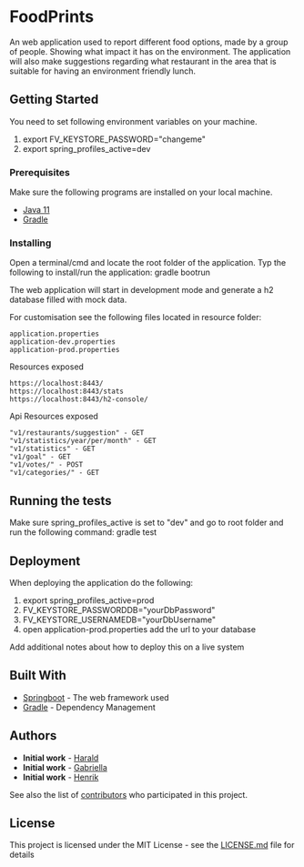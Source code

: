 # FoodPrints

An web application used to report different food options, made by a group of people. Showing what impact it has on the environment. The application will also make suggestions regarding what restaurant in the area that is suitable for having an environment friendly lunch.  
 
## Getting Started

You need to set following environment variables on your machine.

1. export FV_KEYSTORE_PASSWORD="changeme"
2. export spring_profiles_active=dev

### Prerequisites

Make sure the following programs are installed on your local machine.
 
 - [Java 11](https://www.oracle.com/technetwork/java/javase/downloads/jdk11-downloads-5066655.html) <br>
 - [Gradle](https://gradle.org/) 


### Installing

Open a terminal/cmd and locate the root folder of the application. Typ the following to install/run the application: gradle bootrun

The web application will start in development mode and generate a h2 database filled with mock data. 


For customisation see the following files located in resource folder:

```
application.properties
application-dev.properties
application-prod.properties
```

Resources exposed
```
https://localhost:8443/
https://localhost:8443/stats
https://localhost:8443/h2-console/
```

Api Resources exposed
```
"v1/restaurants/suggestion" - GET
"v1/statistics/year/per/month" - GET
"v1/statistics" - GET
"v1/goal" - GET
"v1/votes/" - POST
"v1/categories/" - GET

```

## Running the tests

Make sure spring_profiles_active is set to "dev" and go to root folder and run the following command: gradle test

## Deployment

When deploying the application do the following:

1. export spring_profiles_active=prod
2. FV_KEYSTORE_PASSWORDDB="yourDbPassword"
3. FV_KEYSTORE_USERNAMEDB="yourDbUsername"
4. open application-prod.properties add the url to your database

Add additional notes about how to deploy this on a live system

## Built With

* [Springboot](https://spring.io/projects/spring-boot) - The web framework used
* [Gradle](https://gradle.org/) - Dependency Management

## Authors

* **Initial work** - [Harald](https://github.com/Harald-billstein)
* **Initial work** - [Gabriella](https://github.com/gbjrk)
* **Initial work** - [Henrik](https://github.com/Jaernbrand)


See also the list of [contributors](https://github.com/harald-billstein/foodvoting/graphs/contributors) who participated in this project.

## License

This project is licensed under the MIT License - see the [LICENSE.md](LICENSE.md) file for details

